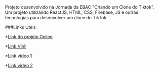 Projeto desenvolvido na Jornada da EBAC "Criando um Clone do Tiktok". Um projeto utilizando ReactJS, HTML, CSS, Firebase, JS e outras tecnologias para desenvolver um clone do TikTok


###Links Uteis 

*[Link do projeto Online](https://tiktok-jornada-d6c57.web.app)


*[Link Vinil](https://poqlymuephttfsljdabn.supabase.co/storage/v1/object/public/jornadadev/vinil.png?t=2023-05-22T19%3A39%3A28.772Z)


*[Link video 1](https://poqlymuephttfsljdabn.supabase.co/storage/v1/object/public/jornadadev/brecker2.mp4?t=2023-05-22T19%3A37%3A45.885Z)


*[Link video 2](https://poqlymuephttfsljdabn.supabase.co/storage/v1/object/public/jornadadev/brecker2.mp4?t=2023-05-22T19%3A37%3A45.885Z)
